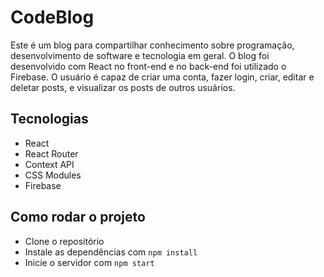 # CodeBlog

Este é um blog para compartilhar conhecimento sobre programação, desenvolvimento de software e tecnologia em geral. O blog foi desenvolvido com React no front-end e no back-end foi utilizado o Firebase. O usuário é capaz de criar uma conta, fazer login, criar, editar e deletar posts, e visualizar os posts de outros usuários.

## Tecnologias

- React
- React Router
- Context API
- CSS Modules
- Firebase

## Como rodar o projeto

- Clone o repositório
- Instale as dependências com `npm install`
- Inicie o servidor com `npm start`
